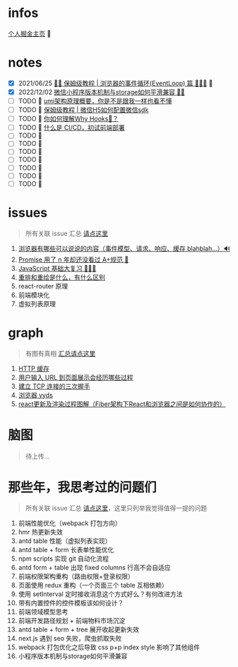 # infos

[个人掘金主页](https://juejin.cn/user/2752832849071262/posts) 👣

# notes

- [x] 2021/06/25 [🤱🏻 保姆级教程 | 浏览器的事件循环(EventLoop) 篇 🕵🏻‍♂️](https://github.com/kiki1027/memos/issues/1) 🎸
- [x] 2022/12/02 [微信小程序版本机制与storage如何平滑兼容 🤙🏻](https://github.com/kiki1027/memos/issues/31)
- [ ] TODO 🥳 [umi架构原理概要，你是不是跟我一样也看不懂](https://github.com/kiki1027/memos/issues/33)
- [ ] TODO 🥳 [保姆级教程 | 微信H5如何配置微信sdk](https://github.com/kiki1027/memos/issues/32)
- [ ] TODO 🥳 [你如何理解Why Hooks🤔？](https://github.com/kiki1027/memos/issues/34)
- [ ] TODO 🥳 [什么是 CI/CD，初试前端部署](https://github.com/kiki1027/memos/issues/39)
- [ ] TODO 🥳 []()
- [ ] TODO 🥳 []()
- [ ] TODO 🥳 []()
- [ ] TODO 🥳 []()
- [ ] TODO 🥳 []()
- [ ] TODO 🥳 []()
- [ ] TODO 🥳 []()

# issues

> 所有关联 issue 汇总 [请点这里](https://github.com/kiki1027/memos/labels/drafts)

1. [浏览器有哪些可以说说的内容（事件模型、请求、响应、缓存 blahblah...）🔊](https://github.com/kiki1027/memos/issues/2)
2. [Promise 用了 n 年却还没看过 A+规范 👿](https://github.com/kiki1027/memos/issues/4)
3. [JavaScript 基础大复习 🧘🏻‍♀️](https://github.com/kiki1027/memos/issues/5)
4. [重排和重绘是什么，有什么区别](https://github.com/kiki1027/memos/issues/20)
5. react-router 原理
6. 前端模块化
7. 虚拟列表原理

# graph

> 有图有真相 [汇总请点这里](https://github.com/kiki1027/memos/issues?q=is%3Aopen+is%3Aissue+label%3Agraph)

1. [HTTP 缓存](https://github.com/kiki1027/memos/issues/6)
2. [用户输入 URL 到页面展示会经历哪些过程](https://github.com/kiki1027/memos/issues/7)
3. [建立 TCP 连接的三次握手](https://github.com/kiki1027/memos/issues/8)
4. [浏览器 yyds](https://github.com/kiki1027/memos/issues/21)
5. [react更新及渲染过程图解（Fiber架构下React和浏览器之间是如何协作的）](https://github.com/kiki1027/memos/issues/27)

# 脑图

> 待上传...

# 那些年，我思考过的问题们

> 所有关联 issue 汇总 [请点这里](https://github.com/kiki1027/memos/labels/question)，这里只列举我觉得值得一提的问题

1. 前端性能优化（webpack 打包方向）
2. hmr 热更新失效
3. antd table 性能（虚拟列表实现）
4. antd table + form 长表单性能优化
5. npm scripts 实现 git 自动化流程
6. antd form + table 出现 fixed columns 行高不会自适应
7. 前端权限架构重构（路由权限+登录权限）
8. 页面使用 redux 重构（一个页面三个 table 互相依赖）
9. 使用 setInterval 定时接收消息这个方式好么？有何改进方法
10. 带有内置控件的控件模板该如何设计？
11. 前端领域模型思考
12. 前端开发路径规划 + 前端物料市场沉淀
13. antd table + form + tree 展开收起更新失效
14. next.js 遇到 seo 失败，爬虫抓取失败
15. webpack 打包优化之后导致 css p+p index style 影响了其他组件
16. 小程序版本机制与storage如何平滑兼容
